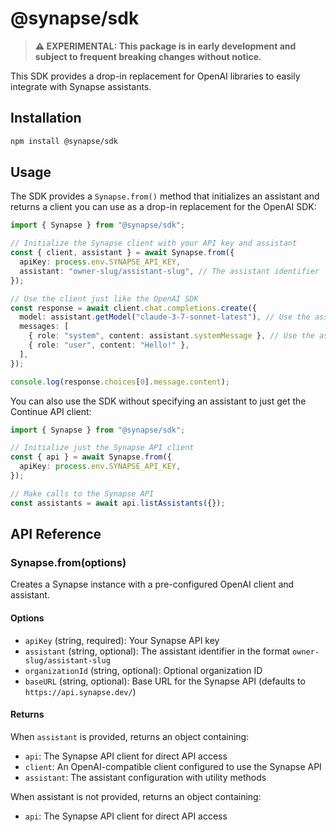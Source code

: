 # @synapse/sdk

> **⚠️ EXPERIMENTAL: This package is in early development and subject to frequent breaking changes without notice.**

This SDK provides a drop-in replacement for OpenAI libraries to easily integrate with Synapse assistants.

## Installation

```bash
npm install @synapse/sdk
```

## Usage

The SDK provides a `Synapse.from()` method that initializes an assistant and returns a client you can use as a drop-in replacement for the OpenAI SDK:

```typescript
import { Synapse } from "@synapse/sdk";

// Initialize the Synapse client with your API key and assistant
const { client, assistant } = await Synapse.from({
  apiKey: process.env.SYNAPSE_API_KEY,
  assistant: "owner-slug/assistant-slug", // The assistant identifier
});

// Use the client just like the OpenAI SDK
const response = await client.chat.completions.create({
  model: assistant.getModel("claude-3-7-sonnet-latest"), // Use the assistant's model
  messages: [
    { role: "system", content: assistant.systemMessage }, // Use the assistant's system message
    { role: "user", content: "Hello!" },
  ],
});

console.log(response.choices[0].message.content);
```

You can also use the SDK without specifying an assistant to just get the Continue API client:

```typescript
import { Synapse } from "@synapse/sdk";

// Initialize just the Synapse API client
const { api } = await Synapse.from({
  apiKey: process.env.SYNAPSE_API_KEY,
});

// Make calls to the Synapse API
const assistants = await api.listAssistants({});
```

## API Reference

### Synapse.from(options)

Creates a Synapse instance with a pre-configured OpenAI client and assistant.

#### Options

- `apiKey` (string, required): Your Synapse API key
- `assistant` (string, optional): The assistant identifier in the format `owner-slug/assistant-slug`
- `organizationId` (string, optional): Optional organization ID
- `baseURL` (string, optional): Base URL for the Synapse API (defaults to `https://api.synapse.dev/`)

#### Returns

When `assistant` is provided, returns an object containing:

- `api`: The Synapse API client for direct API access
- `client`: An OpenAI-compatible client configured to use the Synapse API
- `assistant`: The assistant configuration with utility methods

When assistant is not provided, returns an object containing:

- `api`: The Synapse API client for direct API access
